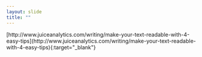 ```yaml
---
layout: slide
title: ""
---
```


<section data-background-image="assets/images/Slide52.png" data-background-size="90%" data-background-position="center"></section>

<section markdown="1">  
[http://www.juiceanalytics.com/writing/make-your-text-readable-with-4-easy-tips](http://www.juiceanalytics.com/writing/make-your-text-readable-with-4-easy-tips){:target="_blank"}  
</section>